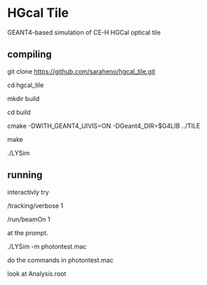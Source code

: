 # HGcal Tile
GEANT4-based simulation of CE-H HGCal optical tile

## compiling

  git clone https://github.com/saraheno/hgcal_tile.git

  cd hgcal_tile

  mkdir build

  cd build 

  cmake -DWITH_GEANT4_UIVIS=ON -DGeant4_DIR=$G4LIB ../TILE

  make

  ./LYSim 

## running
  interactivly try

  /tracking/verbose 1

  /run/beamOn 1

  at the prompt. 
 
  ./LYSim -m photontest.mac

do the commands in photontest.mac

  look at Analysis.root 